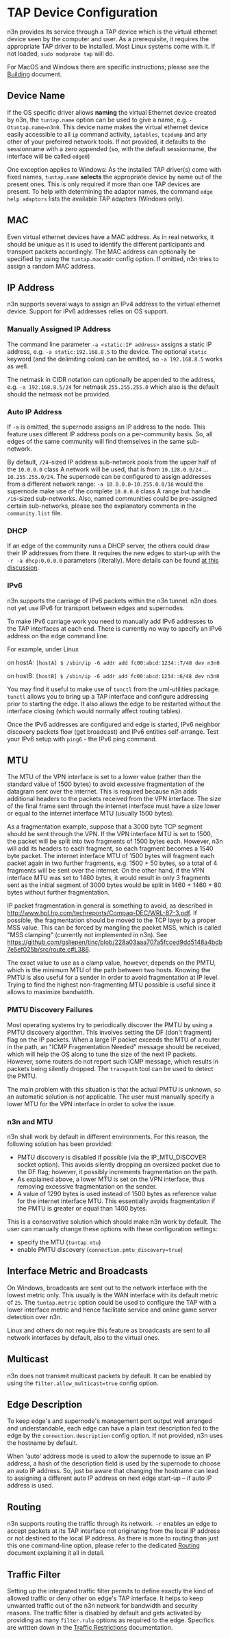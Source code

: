 # TAP Device Configuration

n3n provides its service through a TAP device which is the virtual ethernet device seen by the computer and user. As a prerequisite, it requires the appropriate TAP driver to be installed. Most Linux systems come with it. If not loaded, `sudo modprobe tap` will do.

For MacOS and Windows there are specific instructions; please see the [Building](./Building.md) document.

## Device Name

If the OS specific driver allows **naming** the virtual Ethernet device created
by n3n, the `tuntap.name` option can be used to give a name, e.g.
`-Otuntap.name=n3n0`. This device name makes the virtual ethernet device easily
accessible to all `ip` command activity, `iptables`, `tcpdump` and any other of
your
preferred network tools. If not provided, it defaults to the sessionname with
a zero appended (so, with the default sessionname, the interface will be called
`edge0`)

One exception applies to Windows: As the installed TAP driver(s) come with
fixed names, `tuntap.name` **selects** the appropriate device by name out of
the present ones. This is only required if more than one TAP devices are
present. To help with determining the adaptor names, the command
`edge help adaptors` lists the available TAP adapters (Windows only).

## MAC

Even virtual ethernet devices have a MAC address. As in real networks, it
should be unique as it is used to identify the different participants and
transport packets accordingly. The MAC address can optionally be specified by
using the `tuntap.macaddr` config option. If omitted, n3n tries to assign a
random MAC address.

## IP Address

n3n supports several ways to assign an IPv4 address to the virtual ethernet device. Support for IPv6 addresses relies on OS support.

### Manually Assigned IP Address

The command line parameter `-a <static:IP address>` assigns a static IP address, e.g. `-a static:192.168.8.5` to the device. The optional `static` keyword (and the delimiting colon) can be omitted, so `-a 192.168.8.5` works as well.

The netmask in CIDR notation can optionally be appended to the address, e.g. `-a 192.168.8.5/24` for netmask `255.255.255.0` which also is the default should the netmask not be provided.

### Auto IP Address

If `-a` is omitted, the supernode assigns an IP address to the node. This feature uses different IP address pools on a per-community basis. So, all edges of the same community will find themselves in the same sub-network.

By default, `/24`-sized IP address sub-network pools from the upper half of the `10.0.0.0` class A network will be used, that is from `10.128.0.0/24` … `10.255.255.0/24`. The supernode can be configured to assign addresses from a different network range: `-a 10.0.0.0-10.255.0.0/16` would the supernode make use of the complete `10.0.0.0` class A range but handle `/16`-sized sub-networks. Also, named communities could be pre-assigned certain sub-networks, please see the explanatory comments in the `community.list` file.

### DHCP

If an edge of the community runs a DHCP server, the others could draw their IP addresses from there. It requires the new edges to start-up with the `-r -a dhcp:0.0.0.0` parameters (literally). More details can be found [at this discussion](https://github.com/ntop/n2n/issues/629).

### IPv6

n3n supports the carriage of IPv6 packets within the n3n tunnel. n3n does not
yet use IPv6 for transport between edges and supernodes.

To make IPv6 carriage work you need to manually add IPv6 addresses to the TAP
interfaces at each end. There is currently no way to specify an IPv6 address on
the edge command line.

For example, under Linux

on hostA:
`[hostA] $ /sbin/ip -6 addr add fc00:abcd:1234::7/48 dev n3n0`

on hostB:
`[hostB] $ /sbin/ip -6 addr add fc00:abcd:1234::6/48 dev n3n0`

You may find it useful to make use of `tunctl` from the uml-utilities
package. `tunctl` allows you to bring up a TAP interface and configure addressing
prior to starting the edge. It also allows the edge to be restarted without the
interface closing (which would normally affect routing tables).

Once the IPv6 addresses are configured and edge is started, IPv6 neighbor discovery
packets flow (get broadcast) and IPv6 entities self-arrange. Test your IPv6
setup with `ping6` - the IPv6 ping command.

## MTU

The MTU of the VPN interface is set to a lower value (rather than the standard
value of 1500 bytes) to avoid excessive fragmentation of the datagram sent over the internet.
This is required because n3n adds additional headers to the packets received from
the VPN interface. The size of the final frame sent through the internet interface
must have a size lower or equal to the internet interface MTU (usually 1500 bytes).

As a fragmentation example, suppose that a 3000 byte TCP segment should be sent through
the VPN. If the VPN interface MTU is set to 1500, the packet will be split into two
fragments of 1500 bytes each. However, n3n will add its headers to each fragment, so
each fragment becomes a 1540 byte packet. The internet interface MTU of 1500 bytes
will fragment each packet again in two further fragments, e.g. 1500 + 50 bytes, so a
total of 4 fragments will be sent over the internet. On the other hand, if the VPN interface
MTU was set to 1460 bytes, it would result in only 3 fragments sent as the initial segment of
3000 bytes would be split in 1460 + 1460 + 80 bytes without further fragmentation.

IP packet fragmentation in general is something to avoid, as described in
http://www.hpl.hp.com/techreports/Compaq-DEC/WRL-87-3.pdf. If possible,
the fragmentation should be moved to the TCP layer by a proper MSS value.
This can be forced by mangling the packet MSS, which is called "MSS clamping" (currently not
implemented in n3n). See https://github.com/gsliepen/tinc/blob/228a03aaa707a5fcced9dd5148a4bdb7e5ef025b/src/route.c#L386.

The exact value to use as a clamp value, however, depends on the PMTU, which is the minimum
MTU of the path between two hosts. Knowing the PMTU is also useful for a sender in order to
avoid fragmentation at IP level. Trying to find the highest non-fragmenting MTU possible is useful since it allows to
maximize bandwidth.

### PMTU Discovery Failures

Most operating systems try to periodically discover the PMTU by using a PMTU discovery algorithm.
This involves setting the DF (don't fragment) flag on the IP packets. When a large IP packet exceeds
the MTU of a router in the path, an "ICMP Fragmentation Needed" message should be received, which will
help the OS along to tune the size of the next IP packets. However, some routers do not report such ICMP message,
which results in packets being silently dropped. The `tracepath` tool can be used to detect the PMTU.

The main problem with this situation is that the actual PMTU is unknown, so an automatic
solution is not applicable. The user must manually specify a lower MTU for the VPN interface
in order to solve the issue.

### n3n and MTU

n3n shall work by default in different environments. For this reason, the following solution
has been provided:

- PMTU discovery is disabled if possible (via the IP_MTU_DISCOVER socket option). This avoids
  silently dropping an oversized packet due to the DF flag; however, it possibly increments fragmentation on the path.
- As explained above, a lower MTU is set on the VPN interface, thus removing excessive fragmentation on
  the sender.
- A value of 1290 bytes is used instead of 1500 bytes as reference value for the internet interface MTU.
  This essentially avoids fragmentation if the PMTU is greater or equal than 1400 bytes.

This is a conservative solution which should make n3n work by default. The user
can manually change these options with these configuration settings:
- specify the MTU (`tuntap.mtu`)
- enable PMTU discovery (`connection.pmtu_discovery=true`)

## Interface Metric and Broadcasts

On Windows, broadcasts are sent out to the network interface with the lowest
metric only. This usually is the WAN interface with its default metric of `25`.
The `tuntap.metric` option could be used to configure the TAP with a lower
interface metric and hence facilitate service and online game server detection
over n3n.

Linux and others do not require this feature as broadcasts are sent to all
network interfaces by default, also to the
virtual ones.

## Multicast

n3n does not transmit multicast packets by default. It can be enabled by
using the `filter.allow_multicast=true` config option.

## Edge Description

To keep edge's and supernode's management port output well arranged and
understandable, each edge can have a plain text description fed to the edge by
the `connection.description` config option. If not provided, n3n uses the
hostname by default.

When 'auto' address mode is used to allow the supernode to issue an IP address,
a hash of the description field is used by the supernode to choose an auto IP
address. So, just be aware that changing the hostname can lead to assigning a
different auto IP address on next edge start-up – if auto IP address is used.

## Routing

n3n supports routing the traffic through its network. `-r` enables an edge to accept packets at its TAP interface not originating from the local IP address or not destined to the local IP address. As there is more to routing than just this one command-line option, please refer to the dedicated [Routing](Routing.md) document
explaining it all in detail.

## Traffic Filter

Setting up the integrated traffic filter permits to define exactly the kind of
allowed traffic or deny other on edge's TAP interface. It helps to keep
unwanted traffic out of the n3n network for bandwidth and security reasons. The
traffic filter is disabled by default and gets activated by providing as many
`filter.rule` options as required to the edge. Specifics are written down in
the [Traffic Restrictions](TrafficRestricitons.md) documentation.
